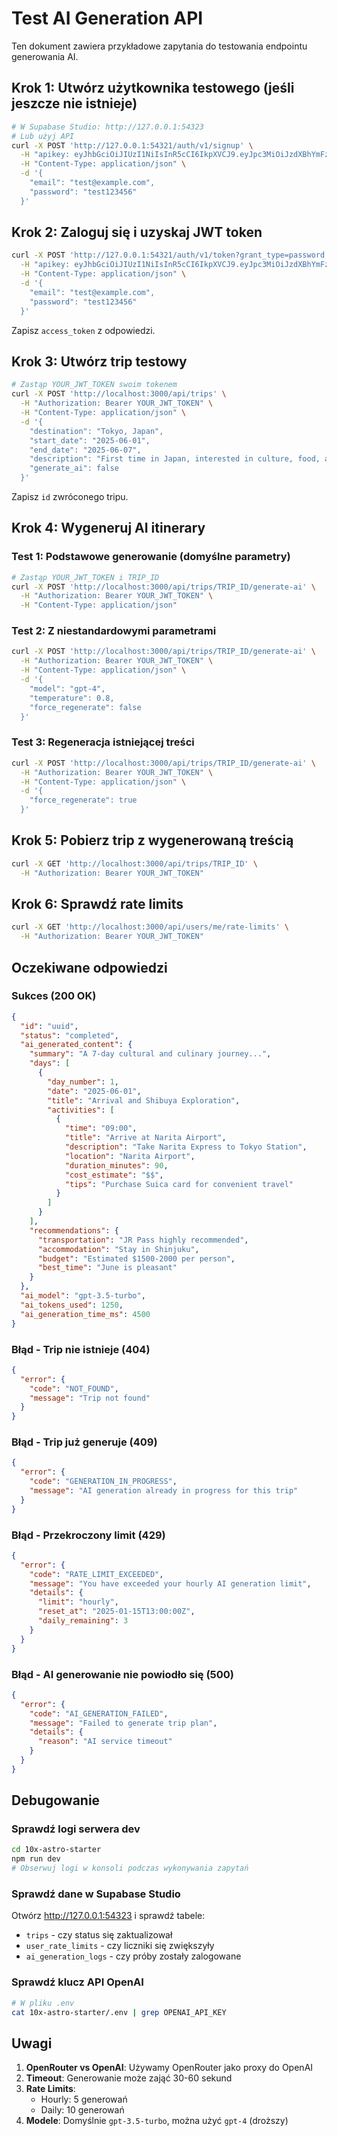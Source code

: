 # Test AI Generation API

Ten dokument zawiera przykładowe zapytania do testowania endpointu generowania AI.

## Krok 1: Utwórz użytkownika testowego (jeśli jeszcze nie istnieje)

```bash
# W Supabase Studio: http://127.0.0.1:54323
# Lub użyj API
curl -X POST 'http://127.0.0.1:54321/auth/v1/signup' \
  -H "apikey: eyJhbGciOiJIUzI1NiIsInR5cCI6IkpXVCJ9.eyJpc3MiOiJzdXBhYmFzZS1kZW1vIiwicm9sZSI6ImFub24iLCJleHAiOjE5ODM4MTI5OTZ9.CRXP1A7WOeoJeXxjNni43kdQwgnWNReilDMblYTn_I0" \
  -H "Content-Type: application/json" \
  -d '{
    "email": "test@example.com",
    "password": "test123456"
  }'
```

## Krok 2: Zaloguj się i uzyskaj JWT token

```bash
curl -X POST 'http://127.0.0.1:54321/auth/v1/token?grant_type=password' \
  -H "apikey: eyJhbGciOiJIUzI1NiIsInR5cCI6IkpXVCJ9.eyJpc3MiOiJzdXBhYmFzZS1kZW1vIiwicm9sZSI6ImFub24iLCJleHAiOjE5ODM4MTI5OTZ9.CRXP1A7WOeoJeXxjNni43kdQwgnWNReilDMblYTn_I0" \
  -H "Content-Type: application/json" \
  -d '{
    "email": "test@example.com",
    "password": "test123456"
  }'
```

Zapisz `access_token` z odpowiedzi.

## Krok 3: Utwórz trip testowy

```bash
# Zastąp YOUR_JWT_TOKEN swoim tokenem
curl -X POST 'http://localhost:3000/api/trips' \
  -H "Authorization: Bearer YOUR_JWT_TOKEN" \
  -H "Content-Type: application/json" \
  -d '{
    "destination": "Tokyo, Japan",
    "start_date": "2025-06-01",
    "end_date": "2025-06-07",
    "description": "First time in Japan, interested in culture, food, and technology",
    "generate_ai": false
  }'
```

Zapisz `id` zwróconego tripu.

## Krok 4: Wygeneruj AI itinerary

### Test 1: Podstawowe generowanie (domyślne parametry)

```bash
# Zastąp YOUR_JWT_TOKEN i TRIP_ID
curl -X POST 'http://localhost:3000/api/trips/TRIP_ID/generate-ai' \
  -H "Authorization: Bearer YOUR_JWT_TOKEN" \
  -H "Content-Type: application/json"
```

### Test 2: Z niestandardowymi parametrami

```bash
curl -X POST 'http://localhost:3000/api/trips/TRIP_ID/generate-ai' \
  -H "Authorization: Bearer YOUR_JWT_TOKEN" \
  -H "Content-Type: application/json" \
  -d '{
    "model": "gpt-4",
    "temperature": 0.8,
    "force_regenerate": false
  }'
```

### Test 3: Regeneracja istniejącej treści

```bash
curl -X POST 'http://localhost:3000/api/trips/TRIP_ID/generate-ai' \
  -H "Authorization: Bearer YOUR_JWT_TOKEN" \
  -H "Content-Type: application/json" \
  -d '{
    "force_regenerate": true
  }'
```

## Krok 5: Pobierz trip z wygenerowaną treścią

```bash
curl -X GET 'http://localhost:3000/api/trips/TRIP_ID' \
  -H "Authorization: Bearer YOUR_JWT_TOKEN"
```

## Krok 6: Sprawdź rate limits

```bash
curl -X GET 'http://localhost:3000/api/users/me/rate-limits' \
  -H "Authorization: Bearer YOUR_JWT_TOKEN"
```

## Oczekiwane odpowiedzi

### Sukces (200 OK)

```json
{
  "id": "uuid",
  "status": "completed",
  "ai_generated_content": {
    "summary": "A 7-day cultural and culinary journey...",
    "days": [
      {
        "day_number": 1,
        "date": "2025-06-01",
        "title": "Arrival and Shibuya Exploration",
        "activities": [
          {
            "time": "09:00",
            "title": "Arrive at Narita Airport",
            "description": "Take Narita Express to Tokyo Station",
            "location": "Narita Airport",
            "duration_minutes": 90,
            "cost_estimate": "$$",
            "tips": "Purchase Suica card for convenient travel"
          }
        ]
      }
    ],
    "recommendations": {
      "transportation": "JR Pass highly recommended",
      "accommodation": "Stay in Shinjuku",
      "budget": "Estimated $1500-2000 per person",
      "best_time": "June is pleasant"
    }
  },
  "ai_model": "gpt-3.5-turbo",
  "ai_tokens_used": 1250,
  "ai_generation_time_ms": 4500
}
```

### Błąd - Trip nie istnieje (404)

```json
{
  "error": {
    "code": "NOT_FOUND",
    "message": "Trip not found"
  }
}
```

### Błąd - Trip już generuje (409)

```json
{
  "error": {
    "code": "GENERATION_IN_PROGRESS",
    "message": "AI generation already in progress for this trip"
  }
}
```

### Błąd - Przekroczony limit (429)

```json
{
  "error": {
    "code": "RATE_LIMIT_EXCEEDED",
    "message": "You have exceeded your hourly AI generation limit",
    "details": {
      "limit": "hourly",
      "reset_at": "2025-01-15T13:00:00Z",
      "daily_remaining": 3
    }
  }
}
```

### Błąd - AI generowanie nie powiodło się (500)

```json
{
  "error": {
    "code": "AI_GENERATION_FAILED",
    "message": "Failed to generate trip plan",
    "details": {
      "reason": "AI service timeout"
    }
  }
}
```

## Debugowanie

### Sprawdź logi serwera dev

```bash
cd 10x-astro-starter
npm run dev
# Obserwuj logi w konsoli podczas wykonywania zapytań
```

### Sprawdź dane w Supabase Studio

Otwórz http://127.0.0.1:54323 i sprawdź tabele:
- `trips` - czy status się zaktualizował
- `user_rate_limits` - czy liczniki się zwiększyły
- `ai_generation_logs` - czy próby zostały zalogowane

### Sprawdź klucz API OpenAI

```bash
# W pliku .env
cat 10x-astro-starter/.env | grep OPENAI_API_KEY
```

## Uwagi

1. **OpenRouter vs OpenAI**: Używamy OpenRouter jako proxy do OpenAI
2. **Timeout**: Generowanie może zająć 30-60 sekund
3. **Rate Limits**:
   - Hourly: 5 generowań
   - Daily: 10 generowań
4. **Modele**: Domyślnie `gpt-3.5-turbo`, można użyć `gpt-4` (droższy)
